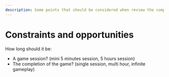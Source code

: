 ```yaml
---
description: Some points that should be considered when review the company activities.
---
```


# Constraints and opportunities

How long should it be:

* A game session? \(mini 5 minutes session, 5 hours session\)
* The completion of the game? \(single session, multi hour, infinite gameplay\)



